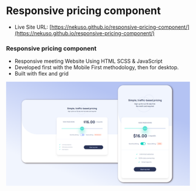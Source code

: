 # Responsive pricing component

- Live Site URL: [https://nekuso.github.io/responsive-pricing-component/](https://nekuso.github.io/responsive-pricing-component/)

### Responsive pricing component
- Responsive meeting Website Using HTML SCSS & JavaScript
- Developed first with the Mobile First methodology, then for desktop.
- Built with flex and grid

![preview img](/preview.png)
